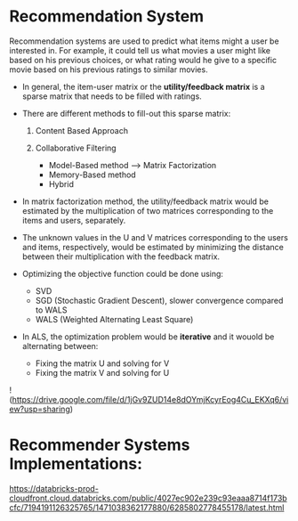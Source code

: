 # Recommendation System

Recommendation systems are used to predict what items might a user be interested in. For example, it could tell us what movies a user might like based on his previous choices, or what rating would he give to a specific movie based on his previous ratings to similar movies. 

* In general, the item-user matrix or the **utility/feedback matrix** is a sparse matrix that needs to be filled with ratings.
* There are different methods to fill-out this sparse matrix: 
  1. Content Based Approach
  2. Collaborative Filtering
  
     * Model-Based method --> Matrix Factorization
     * Memory-Based method 
     * Hybrid
     
* In matrix factorization method, the utility/feedback matrix would be estimated by the multiplication of two matrices corresponding to the items and users, separately. 
* The unknown values in the U and V matrices corresponding to the users and items, respectively, would be estimated by minimizing the distance between their multiplication with the feedback matrix.
* Optimizing the objective function could be done using:
  * SVD
  * SGD (Stochastic Gradient Descent), slower convergence compared to WALS
  * WALS (Weighted Alternating Least Square)
* In ALS, the optimization problem would be **iterative** and it wouold be alternating between:
  * Fixing the matrix U and solving for V
  * Fixing the matrix V and solving for U
  
!(https://drive.google.com/file/d/1jGv9ZUD14e8dOYmjKcyrEog4Cu_EKXq6/view?usp=sharing)

# Recommender Systems Implementations: 

https://databricks-prod-cloudfront.cloud.databricks.com/public/4027ec902e239c93eaaa8714f173bcfc/7194191126325765/1471038362177880/6285802778455178/latest.html






